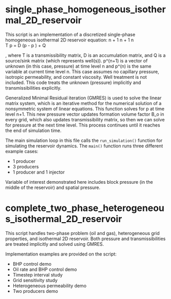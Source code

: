 # single_phase_homogeneous_isothermal_2D_reservoir

This script is an implementation of a discretized single-phase homogeneous isothermal 2D reservoir 
equation:    n + 1         n + 1    n     
T p       =  D (p      - p ) + Q

, where T is a transmissibility matrix, D is an accumulation
matrix, and Q is a source/sink matrix (which represents well(s)). p^(n+1) is a vector of unknown 
(in this case, pressure) at time level n and p^(n) is the same variable at current time level n.
This case assumes no capillary pressure, isotropic permeability, and constant viscosity. 
Well treatment is not included. This code treats the unknown (pressure) implicitly and transmissibilities 
explicitly.

Generalized Minimal Residual iteration (GMRES) is used to solve the linear matrix system, 
which is an iterative method for the numerical solution of a nonsymmetric system of 
linear equations. This function solves for p at time level n+1. This new pressure vector 
updates formation volume factor B_o in every grid, which also updates transmissibility matrix, 
so then we can solve for pressure at the next time level. This process continues until 
it reaches the end of simulation time.

The main simulation loop in this file calls the `run_simulation()` function for
simulating the reservoir dynamics. The `main()` function runs three different example cases: 
- 1 producer
- 3 producers
- 1 producer and 1 injector

Variable of interest demonstrated here includes block pressure (in the middle of the reservoir)
and spatial pressure.

# complete_two_phase_heterogeneous_isothermal_2D_reservoir

This script handles two-phase problem (oil and gas), heterogeneous grid properties, and isothermal 2D reservoir. Both pressure and transmissibilities are treated implicitly and solved using GMRES. 

Implementation examples are provided on the script:
- BHP control demo
- Oil rate and BHP control demo
- Timestep interval study
- Grid sensitivity study
- Heterogeneous permeability demo
- Two producers demo
